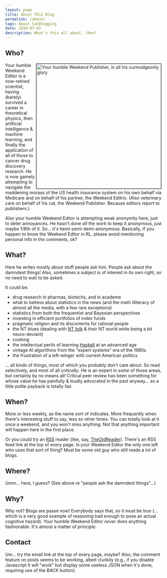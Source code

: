 ```yaml
---
layout: page
title: About This Blog
permalink: /about/
tags: About CatBlogging
date: 2020-07-01
description: What's this all about, then?
---
```


## Who?

<img src="{{ site.baseurl }}/images/2020-07-01-about-weekend-publisher.jpg" width="400" height="400" alt="Your humble Weekend Publisher, in all his curmudgeonly glory" title="Your humble Weekend Publisher, in all his curmudgeonly glory" style="float: right; margin: 3px 3px 3px 3px; border: 1px solid #000000;"/>
Your humble Weekend Editor is a now-retired scientist, having (barely) survived a career
in theoretical physics, then artificial intelligence &amp; machine learning, and finally
the application of all of those to cancer drug discovery research.  He is now gamely
attempting to navigate the maddening morass of the US health insurance system on his own
behalf via Medicare and on behalf of his partner, the Weekend Editrix.  (Also veterinary
care on behalf of his cat, the Weekend Publisher.  Because editors report to publishers.)  

Also your humble Weekend Editor is attempting weak anonymity here, just to deter
annoyances.  He hasn't done _all_ the work to keep it anonymous, just maybe 1/8th of it.
So... it's hemi-semi-demi-anonymous.  Basically, if you happen to know the Weekend Editor
in RL, please avoid mentioning personal info in the comments, ok?  

## What?

Here he writes mostly about stuff people ask him.  People ask about the damndest things!
Also, sometimes a subject is of interest in its own right, so no need to wait to be asked.  

It could be:  

- drug research in pharmas, biotechs, and in academe
- what to believe about statistics in the news (and the math illiteracy of almost all the media, with a few rare exceptions)
- statistics from both the frequentist and Bayesian perspectives
- investing in efficient portfolios of index funds
- pragmatic religion and its discontents for rational people
- the NT blues (dealing with [NT folk](https://en.wikipedia.org/wiki/Neurotypical "Neurotypical") &amp; their NT world while being a bit neuro-deviant)
- cooking
- the intellectual perils of learning [Haskell](https://haskell.org/) at an advanced age
- vintage AI algorithms from the "expert systems" era of the 1980s
- the frustration of a left-winger with current American politics 

... all kinds of things, most of which you probably don't care about.  So read selectively,
and most of all _critically_.  He is an expert in _some_ of those areas, but certainly by
no means all!  Critical peer review has been something for whose value he has
painfully &amp; loudly advocated in the past anyway... so a little polite payback is totally fair.  

## When?

More or less weekly, as the name sort of indicates.  More frequently when there's
interesting stuff to say, less so other times.  You can totally look at it once a weekend,
and you won't miss anything.  Not that anything important will happen here in the first
place.  

Or you could try an [RSS](https://en.wikipedia.org/wiki/RSS) reader (like, say,
[TheOldReader](https://theoldreader.com/)).  There's an RSS feed link at the top of
every page.  Is your Weekend Editor the only one left who uses that sort of thing?  Must
be some old guy who still reads a lot of blogs.  

## Where?

Umm... here, I guess?  (See above re "people ask the damndest things"...)  

## Why?

Why not?  Blogs are passé now!  Everybody says that, so it must be true (... which
is a very good example of reasoning bad enough to pose an actual cognitive hazard).  Your humble
Weekend Editor _never_ does anything fashionable.  It's almost a matter of _principle_.  

## Contact

Um... try the email link at the top of every page, maybe?  Also, the comment feature on posts
seems to be working, albeit clunkily (e.g., if you disable Javascript it will "work" but display
some useless JSON when it's done, requiring use of the BACK button).  
